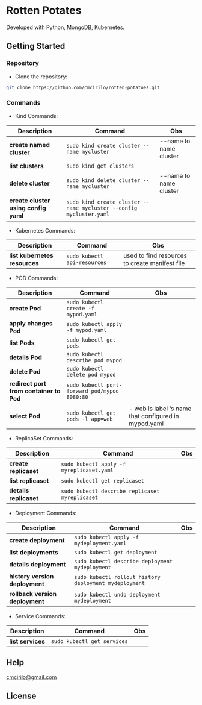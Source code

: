 # Rotten Potates

Developed with Python, MongoDB, Kubernetes.

## Getting Started

### Repository

- Clone the repository:

```sh
git clone https://github.com/cmcirilo/rotten-potatoes.git
```

### Commands

- Kind Commands:

| Description                          | Command                                                             | Obs                    |
| ------------------------------------ | ------------------------------------------------------------------- | ---------------------- |
| **create named cluster**             | `sudo kind create cluster --name mycluster`                         | --name to name cluster |
| **list clusters**                    | `sudo kind get clusters`                                            |                        |
| **delete cluster**                   | `sudo kind delete cluster --name mycluster`                         | --name to name cluster |
| **create cluster using config yaml** | `sudo kind create cluster --name mycluster --config mycluster.yaml` |                        |

- Kubernetes Commands:

| Description                   | Command                      | Obs                                            |
| ----------------------------- | ---------------------------- | ---------------------------------------------- |
| **list kubernetes resources** | `sudo kubectl api-resources` | used to find resources to create manifest file |

- POD Commands:

| Description                             | Command                                       | Obs                                                  |
| --------------------------------------- | --------------------------------------------- | ---------------------------------------------------- |
| **create Pod**                          | `sudo kubectl create -f mypod.yaml`           |                                                      |
| **apply changes Pod**                   | `sudo kubectl apply -f mypod.yaml`            |                                                      |
| **list Pods**                           | `sudo kubectl get pods`                       |                                                      |
| **details Pod**                         | `sudo kubectl describe pod mypod`             |                                                      |
| **delete Pod**                          | `sudo kubectl delete pod mypod`               |                                                      |
| **redirect port from container to Pod** | `sudo kubectl port-forward pod/mypod 8080:80` |                                                      |
| **select Pod**                          | `sudo kubectl get pods -l app=web`            | - web is label ‘s name that configured in mypod.yaml |

- ReplicaSet Commands:

| Description            | Command                                         | Obs |
| ---------------------- | ----------------------------------------------- | --- |
| **create replicaset**  | `sudo kubectl apply -f myreplicaset.yaml`       |     |
| **list replicaset**    | `sudo kubectl get replicaset`                   |     |
| **details replicaset** | `sudo kubectl describe replicaset myreplicaset` |     |

- Deployment Commands:

| Description                     | Command                                                | Obs |
| ------------------------------- | ------------------------------------------------------ | --- |
| **create deployment**           | `sudo kubectl apply -f mydeployment.yaml`              |     |
| **list deployments**            | `sudo kubectl get deployment`                          |     |
| **details deployment**          | `sudo kubectl describe deployment mydeployment`        |     |
| **history version deployment**  | `sudo kubectl rollout history deployment mydeployment` |     |
| **rollback version deployment** | `sudo kubectl undo deployment mydeployment`            |     |

- Service Commands:

| Description       | Command                     | Obs |
| ----------------- | --------------------------- | --- |
| **list services** | `sudo kubectl get services` |     |

## Help

cmcirilo@gmail.com

## License
